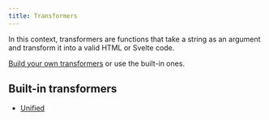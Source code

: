 ```yaml
---
title: Transformers
---
```


In this context, transformers are functions that take a string as an argument and transform it into a valid HTML or Svelte code.

[Build your own transformers](/docs/mdx-svelte/transformers/build) or use the built-in ones.

## Built-in transformers

-   [Unified](/docs/mdx-svelte/unified)
